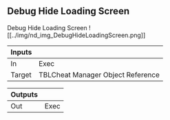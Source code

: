 ## Debug Hide Loading Screen
Debug Hide Loading Screen
![[../img/nd_img_DebugHideLoadingScreen.png]]

|Inputs||
|--|--|
| In | Exec |
| Target | TBLCheat Manager Object Reference |

|Outputs||
|--|--|
| Out | Exec |
